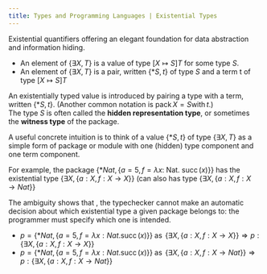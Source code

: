 ```yaml
---
title: Types and Programming Languages | Existential Types
---
```


Existential quantifiers offering an elegant foundation for data abstraction and information hiding.

- An element of $\{\exists X, T\}$ is a value of type $[X \mapsto S] T$ for some type $S$.
- An element of $\{\exists X, T\}$ is a pair, written $\{*S, t\}$ of type $S$ and a term t of type $[X \mapsto S]T$

An existentially typed value is introduced by pairing a type with a term, written $\{*S, t\}$. (Another common notation is $\operatorname{pack} X=S \operatorname{with} t.$) \
The type $S$ is often called the **hidden representation type**, or sometimes the **witness type** of the package.

A useful concrete intuition is to think of a value $\{*S, t\}$ of type $\{\exists X, T\}$ as a simple form of package or module with one (hidden) type component and one term component.

For example, the package $\{* Nat,\{a=5, f=\lambda x:$ Nat. $\operatorname{succ}(x)\}\}$ has the existential type $\{\exists X, \{a: X, f: X \rightarrow X\}\}$ (can also has type $\{\exists X, \{a: X, f: X \rightarrow Nat\}\}$

The ambiguity shows that , the typechecker cannot make an automatic decision about which existential type a given package belongs to: the programmer must specify which one is intended.
- $p = \{* Nat,\{a=5, f=\lambda x: Nat. \operatorname{succ}(x)\}\} \; \operatorname{as} \; \{\exists X, \{a: X, f: X \rightarrow X\}\} \Rightarrow p: \{\exists X, \{a: X, f: X \rightarrow X\}\}$
- $p = \{* Nat,\{a=5, f=\lambda x: Nat. \operatorname{succ}(x)\}\} \; \operatorname{as} \; \{\exists X, \{a: X, f: X \rightarrow Nat\}\} \Rightarrow p: \{\exists X, \{a: X, f: X \rightarrow Nat\}\}$